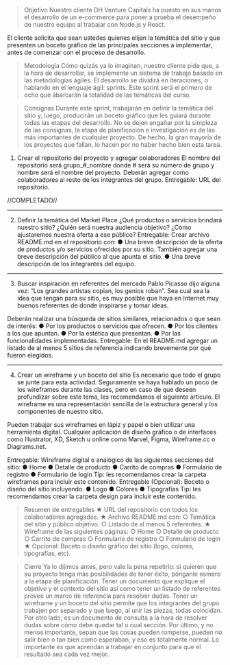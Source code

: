 > Objetivo
Nuestro cliente DH Venture Capitals ha puesto en sus manos el desarrollo de un e-commerce
para poner a prueba el desempeño de nuestro equipo al trabajar con Node.js y React.

El cliente solicita que sean ustedes quienes elijan la temática del sitio
y que presenten un boceto gráfico de las principales secciones a implementar, antes de
comenzar con el proceso de desarrollo.

> Metodología
Cómo quizás ya lo imaginan, nuestro cliente pide que, a la hora de desarrollar, se implemente un
sistema de trabajo basado en las metodologías ágiles.
El desarrollo se dividirá en iteraciones, o hablando en el lenguaje ágil: sprints. Este sprint será el
primero de ocho que abarcarán la totalidad de las temáticas del curso.

> Consignas
Durante este sprint, trabajarán en definir la temática del sitio y, luego, producirán un boceto
gráfico que les guiará durante todas las etapas del desarrollo.
No se dejen engañar por la simpleza de las consignas, la etapa de planificación e investigación
es de las más importantes de cualquier proyecto. De hecho, la gran mayoría de los proyectos
que fallan, lo hacen por no haber hecho bien esta tarea.

1. Crear el repositorio del proyecto y agregar colaboradores
El nombre del repositorio será grupo_#_nombre donde # será su número de grupo y
nombre será el nombre del proyecto.
Deberán agregar como colaboradores al resto de los integrantes del grupo.
Entregable: URL del repositorio.

//COMPLETADO//
_______________________________________________________________________________________
2. Definir la temática del Market Place
¿Qué productos o servicios brindará nuestro sitio? ¿Quién será nuestra audiencia
objetivo? ¿Cómo ajustaremos nuestra oferta a ese público?
Entregable: Crear archivo README.md en el repositiorio con:
● Una breve descripción de la oferta de productos y/o servicios ofrecidos por su
sitio. También agregar una breve descripción del público al que apunta el sitio.
● Una breve descripción de los integrantes del equipo.
_______________________________________________________________________________________
3. Buscar inspiración en referentes del mercado
Pablo Picasso dijo alguna vez: “Los grandes artistas copian, los genios roban”. Sea cual
sea la idea que tengan para su sitio, es muy posible que haya en Internet muy buenos
referentes de donde inspirarse y tomar ideas.

Deberán realizar una búsqueda de sitios similares, relacionados o que sean de interés:
● Por los productos o servicios que ofrecen.
● Por los clientes a los que apuntan.
● Por la estética que presentan.
● Por las funcionalidades implementadas.
Entregable: En el README.md agregar un listado de al menos 5 sitios de referencia
indicando brevemente por qué fueron elegidos.
_______________________________________________________________________________________
4. Crear un wireframe y un boceto del sitio
Es necesario que todo el grupo se junte para esta actividad.
Seguramente se haya hablado un poco de los wireframes durante las clases, pero en
caso de que deseen profundizar sobre este tema, les recomendamos el siguiente
artículo.
El wireframe es una representación sencilla de la estructura general y los componentes
de nuestro sitio.

Pueden trabajar sus wireframes en lápiz y papel o bien utilizar una herramienta digital.
Cualquier aplicación de diseño gráfico o de interfaces como Illustrator, XD, Sketch u
online como Marvel, Figma, Wireframe.cc o Diagrams.net.

Entregable: Wireframe digital o analógico de las siguientes secciones del sitio:
● Home
● Detalle de producto
● Carrito de compras
● Formulario de registro
● Formulario de login
Tip: les recomendamos crear la carpeta wireframes para incluir este contenido.
Entregable (Opcional): Boceto o diseño del sitio incluyendo.
● Logo
● Colores
● Tipografías
Tip: les recomendamos crear la carpeta design para incluir este contenido.

> Resumen de entregables
★ URL del repositorio con todos los colaboradores agregados.
★ Archivo README.md con:
○ Temática del sitio y público objetivo.
○ Listado de al menos 5 referentes.
★ Wireframe de las siguientes páginas:
○ Home
○ Detalle de producto
○ Carrito de compras
○ Formulario de registro
○ Formulario de login
★ Opcional: Boceto o diseño gráfico del sitio (logo, colores, tipografías, etc).

> Cierre
Ya lo dijimos antes, pero vale la pena repetirlo: si quieren que su proyecto tenga más
posibilidades de tener éxito, pónganle esmero a la etapa de planificación.
Tener un documento que explique el objetivo y el contexto del sitio así como tener un listado de
referentes provee un marco de referencia para resolver dudas.
Tener un wireframe y un boceto del sitio permite que los integrantes del grupo trabajen por
separado y que luego, al unir las piezas, todas coincidan. Por otro lado, es un documento de
consulta a la hora de resolver dudas sobre cómo debe quedar tal o cual sección.
Por último, y no menos importante, sepan que las cosas pueden romperse, pueden no salir bien
o tan bien como esperaban, y eso es totalmente normal. Lo importante es que aprendan a
trabajar en conjunto para que el resultado sea cada vez mejor..